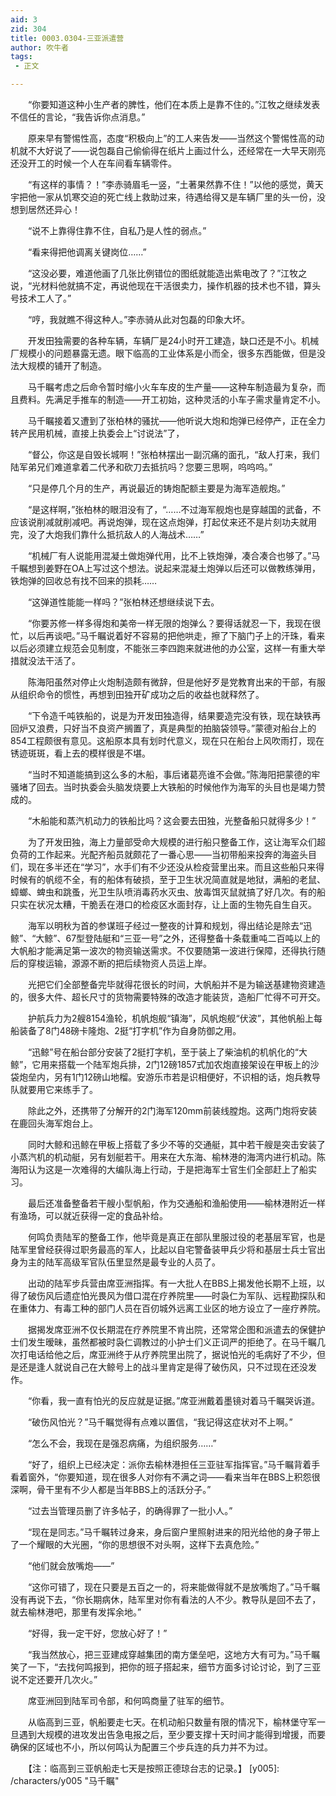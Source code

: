 ```yaml
---
aid: 3
zid: 304
title: 0003.0304-三亚派遣营
author: 吹牛者
tags: 
 - 正文

---
```




　　“你要知道这种小生产者的脾性，他们在本质上是靠不住的。”江牧之继续发表不信任的言论，“我告诉你点消息。”

　　原来早有警惕性高，态度“积极向上”的工人来告发——当然这个警惕性高的动机就不大好说了——说包磊自己偷偷得在纸片上画过什么，还经常在一大早天刚亮还没开工的时候一个人在车间看车辆零件。

　　“有这样的事情？！”李赤骑眉毛一竖，“土著果然靠不住！”以他的感觉，黄天宇把他一家从饥寒交迫的死亡线上救助过来，待遇给得又是车辆厂里的头一份，没想到居然还异心！

　　“说不上靠得住靠不住，自私乃是人性的弱点。”

　　“看来得把他调离关键岗位……”

　　“这没必要，难道他画了几张比例错位的图纸就能造出紫电改了？”江牧之说，“光材料他就搞不定，再说他现在干活很卖力，操作机器的技术也不错，算头号技术工人了。”

　　“哼，我就瞧不得这种人。”李赤骑从此对包磊的印象大坏。

　　开发田独需要的各种车辆，车辆厂是24小时开工建造，缺口还是不小。机械厂规模小的问题暴露无遗。眼下临高的工业体系是小而全，很多东西能做，但是没法大规模的铺开了制造。

　　马千瞩考虑之后命令暂时缩小火车车皮的生产量——这种车制造最为复杂，而且费料。先满足手推车的制造——开工初始，这种灵活的小车子需求量肯定不小。

　　马千瞩接着又遭到了张柏林的骚扰——他听说大炮和炮弹已经停产，正在全力转产民用机械，直接上执委会上“讨说法”了，

　　“督公，你这是自毁长城啊！”张柏林摆出一副沉痛的面孔，“敌人打来，我们陆军弟兄们难道拿着二代矛和砍刀去抵抗吗？您要三思啊，呜呜呜。”

　　“只是停几个月的生产，再说最近的铸炮配额主要是为海军造舰炮。”

　　“是这样啊，”张柏林的眼泪没有了，“……不过海军舰炮也是穿越国的武备，不应该说削减就削减吧。再说炮弹，现在这点炮弹，打起仗来还不是片刻功夫就用完，没了大炮我们靠什么抵抗敌人的人海战术……”

　　“机械厂有人说能用混凝土做炮弹代用，比不上铁炮弹，凑合凑合也够了。”马千瞩想到姜野在OA上写过这个想法。说起来混凝土炮弹以后还可以做教练弹用，铁炮弹的回收总有找不回来的损耗……

　　“这弹道性能能一样吗？”张柏林还想继续说下去。

　　“你要苏修一样多得炮和美帝一样无限的炮弹么？要得话就忍一下，我现在很忙，以后再谈吧。”马千瞩说着好不容易的把他哄走，擦了下脑门子上的汗珠，看来以后必须建立规范会见制度，不能张三李四跑来就进他的办公室，这样一有重大举措就没法干活了。

　　陈海阳虽然对停止火炮制造颇有微辞，但是他好歹是党教育出来的干部，有服从组织命令的惯性，再想到田独开矿成功之后的收益也就释然了。

　　“下令造千吨铁船的，说是为开发田独造得，结果要造完没有铁，现在缺铁再回炉又浪费，只好当不良资产搁置了，真是典型的拍脑袋领导。”蒙德对船台上的854工程颇很有意见。这船原本具有划时代意义，现在只在船台上风吹雨打，现在锈迹斑斑，看上去的模样很是不堪。

　　“当时不知道能搞到这么多的木船，事后诸葛亮谁不会做。”陈海阳把蒙德的牢骚堵了回去。当时执委会头脑发烧要上大铁船的时候他作为海军的头目也是竭力赞成的。

　　“木船能和蒸汽机动力的铁船比吗？这会要去田独，光整备船只就得多少！”

　　为了开发田独，海上力量部受命大规模的进行船只整备工作，这让海军众们超负荷的工作起来。光配齐船员就颇花了一番心思——当初带船来投奔的海盗头目们，现在多半还在“学习”，水手们有不少还没从检疫营里出来。而且这些船只来得时候有的帆缆不全，有的船体有破损，至于卫生状况简直就是地狱，满船的老鼠、蟑螂、蜱虫和跳蚤，光卫生队喷消毒药水灭虫、放毒饵灭鼠就搞了好几次。有的船只实在状况太糟，干脆丢在港口的检疫区水面封存，让上面的生物先自生自灭。

　　海军以明秋为首的参谋班子经过一整夜的计算和规划，得出结论是除去“迅鲸”、“大鲸”、67型登陆艇和“三亚一号”之外，还得整备十条载重吨二百吨以上的大帆船才能满足第一波次的物资输送需求。不仅要随第一波进行保障，还得执行随后的穿梭运输，源源不断的把后续物资人员运上岸。

　　光把它们全部整备完毕就得花很长的时间，大帆船并不是为输送基建物资建造的，很多大件、超长尺寸的货物需要特殊的改造才能装货，造船厂忙得不可开交。

　　护航兵力为2艘8154渔轮，机帆炮舰“镇海”，风帆炮舰“伏波”，其他帆船上每船装备了8门48磅卡隆炮、2挺“打字机”作为自身防御之用。

　　“迅鲸”号在船台部分安装了2挺打字机，至于装上了柴油机的机帆化的“大鲸”，它用来搭载一个陆军炮兵排，2门12磅1857式加农炮直接架设在甲板上的沙袋炮垒内，另有1门12磅山地榴。安游乐市若是识相便好，不识相的话，炮兵教导队就要用它来练手了。

　　除此之外，还携带了分解开的2门海军120mm前装线膛炮。这两门炮将安装在鹿回头海军炮台上。

　　同时大鲸和迅鲸在甲板上搭载了多少不等的交通艇，其中若干艘是突击安装了小蒸汽机的机动艇，另有划艇若干。用来在大东海、榆林港的海湾内进行机动。陈海阳认为这是一次难得的大编队海上行动，于是把海军士官生们全部赶上了船实习。

　　最后还准备整备若干艘小型帆船，作为交通船和渔船使用——榆林港附近一样有渔场，可以就近获得一定的食品补给。

　　何鸣负责陆军的整备工作，他毕竟是真正在部队里服过役的老基层军官，也是陆军里曾经获得过职务最高的军人，比起以自宅警备装甲兵少将和基层士兵士官出身为主的陆军高级军官队伍里显然是最专业的人员了。

　　出动的陆军步兵营由席亚洲指挥。有一大批人在BBS上揭发他长期不上班，以得了破伤风后遗症怕光畏风为借口混在疗养院里——时袅仁为军队、远程勘探队和在重体力、有毒工种的部门人员在百仞城外远离工业区的地方设立了一座疗养院。

　　据揭发席亚洲不仅长期混在疗养院里不肯出院，还常常企图和派遣去的保健护士们发生暧昧，虽然都被时袅仁调教过的小护士们义正词严的拒绝了。在马千瞩几次打电话给他之后，席亚洲终于从疗养院里出院了，据说怕光的毛病好了不少，但是还是逢人就说自己在大鲸号上的战斗里肯定是得了破伤风，只不过现在还没发作。

　　“你看，我一直有怕光的反应就是证据。”席亚洲戴着墨镜对着马千瞩哭诉道。

　　“破伤风怕光？”马千瞩觉得有点难以置信，“我记得这症状对不上啊。”

　　“怎么不会，我现在是强忍病痛，为组织服务……”

　　“好了，组织上已经决定：派你去榆林港担任三亚驻军指挥官。”马千瞩背着手看着窗外，“你要知道，现在很多人对你有不满之词——看来当年在BBS上积怨很深啊，骨干里有不少人都是当年BBS上的活跃分子。”

　　“过去当管理员删了许多帖子，的确得罪了一批小人。”

　　“现在是同志。”马千瞩转过身来，身后窗户里照射进来的阳光给他的身子带上了一个耀眼的大光圈，“你的思想很不对头啊，这样下去真危险。”

　　“他们就会放嘴炮——”

　　“这你可错了，现在只要是五百之一的，将来能做得就不是放嘴炮了。”马千瞩没有再说下去，“你长期病休，陆军里对你有看法的人不少。教导队是回不去了，就去榆林港吧，那里有发挥余地。”

　　“好得，我一定干好，您放心好了！”

　　“我当然放心，把三亚建成穿越集团的南方堡垒吧，这地方大有可为。”马千瞩笑了一下，“去找何鸣报到，把你的班子搭起来，细节方面多讨论讨论，到了三亚说不定还要开几次火。”

　　席亚洲回到陆军司令部，和何鸣商量了驻军的细节。

　　从临高到三亚，帆船要走七天。在机动船只数量有限的情况下，榆林堡守军一旦遇到大规模的进攻发出告急电报之后，至少要支撑十天时间才能得到增援，而要确保的区域也不小，所以何鸣认为配置三个步兵连的兵力并不为过。

　　【注：临高到三亚帆船走七天是按照正德琼台志的记录。】
[y005]: /characters/y005 "马千瞩"


